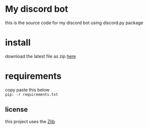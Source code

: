 # My discord bot

this is the source code for my discord bot using discord.py package

# install
download the latest file as zip [here](https://github.com/Brandonbr1/DSBot/archive/refs/heads/main.zip)

# requirements

copy paste this below
<br>
```pip: -r requirements.txt ```

## license 
this project uses the [Zlib](https://github.com/Brandonbr1/DSBot/blob/main/LICENSE)